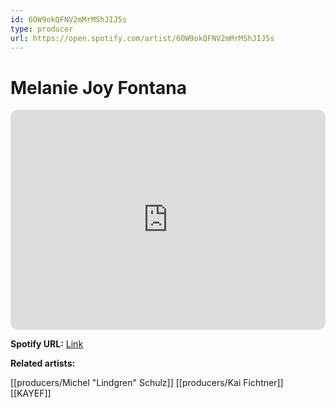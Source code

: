 ```yaml
---
id: 6OW9okQFNV2mMrMShJIJ5s
type: producer
url: https://open.spotify.com/artist/6OW9okQFNV2mMrMShJIJ5s
---
```

# Melanie Joy Fontana

<iframe style="border-radius:12px" src="https://open.spotify.com/embed/artist/6OW9okQFNV2mMrMShJIJ5s" width="100%" height="352" frameBorder="0" allowfullscreen="" allow="autoplay; clipboard-write; encrypted-media; fullscreen; picture-in-picture" loading="lazy"></iframe>

**Spotify URL:** [Link](https://open.spotify.com/artist/6OW9okQFNV2mMrMShJIJ5s)

**Related artists:**

[[producers/Michel "Lindgren" Schulz]]
[[producers/Kai Fichtner]]
[[KAYEF]]
